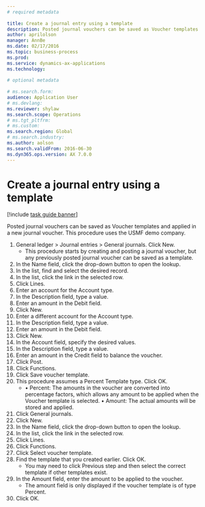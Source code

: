```yaml
--- 
# required metadata 
 
title: Create a journal entry using a template
description: Posted journal vouchers can be saved as Voucher templates and applied in a new journal voucher. 
author: aprilolson
manager: AnnBe 
ms.date: 02/17/2016
ms.topic: business-process 
ms.prod:  
ms.service: dynamics-ax-applications 
ms.technology:  
 
# optional metadata 
 
# ms.search.form:   
audience: Application User 
# ms.devlang:  
ms.reviewer: shylaw
ms.search.scope: Operations 
# ms.tgt_pltfrm:  
# ms.custom:  
ms.search.region: Global
# ms.search.industry: 
ms.author: aolson
ms.search.validFrom: 2016-06-30 
ms.dyn365.ops.version: AX 7.0.0 
---
```

# Create a journal entry using a template

[!include [task guide banner](../../includes/task-guide-banner.md)]

Posted journal vouchers can be saved as Voucher templates and applied in a new journal voucher. This procedure uses the USMF demo company.

1. General ledger > Journal entries > General journals. Click New.
    * This procedure starts by creating and posting a journal voucher, but any previously posted journal voucher can be saved as a template.  
2. In the Name field, click the drop-down button to open the lookup.
3. In the list, find and select the desired record.
4. In the list, click the link in the selected row.
5. Click Lines.
6. Enter an account for the Account type.
7. In the Description field, type a value.
8. Enter an amount in the Debit field.
9. Click New.
10. Enter a different account for the Account type.
11. In the Description field, type a value.
12. Enter an amount in the Debit field.
13. Click New.
14. In the Account field, specify the desired values.
15. In the Description field, type a value.
16. Enter an amount in the Credit field to balance the voucher.
17. Click Post.
18. Click Functions.
19. Click Save voucher template.
20. This procedure assumes a Percent Template type. Click OK.
    * • Percent: The amounts in the voucher are converted into percentage factors, which allows any amount to be applied when the Voucher template is selected.  • Amount: The actual amounts will be stored and applied.  
21. Click General journals.
22. Click New.
23. In the Name field, click the drop-down button to open the lookup.
24. In the list, click the link in the selected row.
25. Click Lines.
26. Click Functions.
27. Click Select voucher template.
28. Find the template that you created earlier. Click OK.
    * You may need to click Previous step and then select the correct template if other templates exist.  
29. In the Amount field, enter the amount to be applied to the voucher.
    * The amount field is only displayed if the voucher template is of type Percent.  
30. Click OK.

